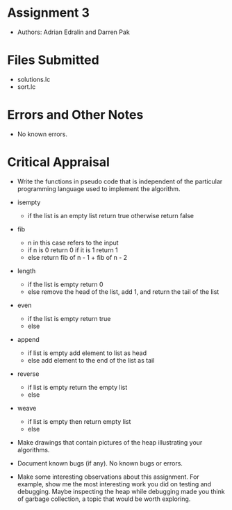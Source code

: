 # Assignment 3
* Authors: Adrian Edralin and Darren Pak

# Files Submitted
* solutions.lc
* sort.lc

# Errors and Other Notes
* No known errors.

# Critical Appraisal
* Write the functions in pseudo code that is independent of the particular programming language used to implement the algorithm.
- isempty
    - if the list is an empty list return true otherwise return false

- fib
    - n in this case refers to the input
    - if n is 0 return 0 if it is 1 return 1
    - else return fib of n - 1 + fib of n - 2

- length
    - if the list is empty return 0
    - else remove the head of the list, add 1, and return the tail of the list

- even
    - if the list is empty return true
    - else

- append
    - if list is empty add element to list as head
    - else add element to the end of the list as tail
   
- reverse
    - if list is empty return the empty list
    - else 

- weave 
    - if list is empty then return empty list
    - else


* Make drawings that contain pictures of the heap illustrating your algorithms.

* Document known bugs (if any).
No known bugs or errors.

* Make some interesting observations about this assignment. For example, show me the most interesting work you did on testing and debugging. Maybe inspecting the heap while debugging made you think of garbage collection, a topic that would be worth exploring.
